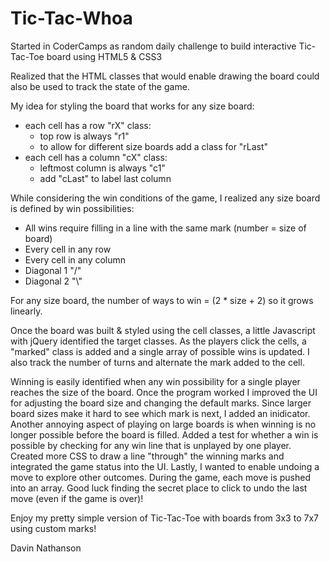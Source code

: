 # Tic-Tac-Whoa

Started in CoderCamps as random daily challenge to build interactive Tic-Tac-Toe board using HTML5 & CSS3

Realized that the HTML classes that would enable drawing the board could also be used to track the state of the game. 

My idea for styling the board that works for any size board:
* each cell has a row "rX" class:
  * top row is always "r1"
  * to allow for different size boards add a class for "rLast"
* each cell has a column "cX" class:
  * leftmost column is always "c1"
  * add "cLast" to label last column

While considering the win conditions of the game, I realized any size board is defined by win possibilities:
* All wins require filling in a line with the same mark (number = size of board)
* Every cell in any row
* Every cell in any column
* Diagonal 1 "/"
* Diagonal 2 "\\"

For any size board, the number of ways to win = (2 * size + 2) so it grows linearly.

Once the board was built & styled using the cell classes, a little Javascript with jQuery identified the target classes.
As the players click the cells, a "marked" class is added and a single array of possible wins is updated.
I also track the number of turns and alternate the mark added to the cell.

Winning is easily identified when any win possibility for a single player reaches the size of the board.
Once the program worked I improved the UI for adjusting the board size and changing the default marks.
Since larger board sizes make it hard to see which mark is next, I added an inidicator.
Another annoying aspect of playing on large boards is when winning is no longer possible before the board is filled.
Added a test for whether a win is possible by checking for any win line that is unplayed by one player.
Created more CSS to draw a line "through" the winning marks and integrated the game status into the UI.
Lastly, I wanted to enable undoing a move to explore other outcomes. During the game, each move is pushed into an array.
Good luck finding the secret place to click to undo the last move (even if the game is over)!

Enjoy my pretty simple version of Tic-Tac-Toe with boards from 3x3 to 7x7 using custom marks!

Davin Nathanson
